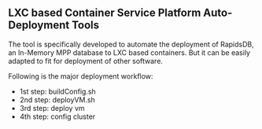 ## LXC based Container Service Platform Auto-Deployment Tools
The tool is specifically developed to automate the deployment of RapidsDB, an In-Memory MPP database to LXC based containers. But it can be easily adapted to fit for deployment of other software.

Following is the major deployment workflow:
- 1st step: buildConfig.sh
- 2nd step: deployVM.sh
- 3rd step: deploy vm 
- 4th step: config cluster
